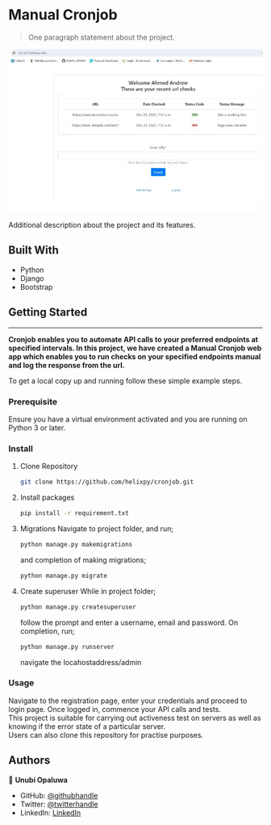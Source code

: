 
# Manual Cronjob

> One paragraph statement about the project.

![screenshot](./cronjob.jpg)

Additional description about the project and its features.

## Built With

- Python
- Django
- Bootstrap



## Getting Started

****
**Cronjob enables you to automate API calls to your preferred endpoints at specified intervals. In this project, we have created a Manual Cronjob web app which enables you to run checks on your specified endpoints manual and log the response from the url.**


To get a local copy up and running follow these simple example steps.

### Prerequisite
Ensure you have a virtual environment activated and you are running on Python 3 or later.

### Install

1. Clone Repository

    ```sh
    git clone https://github.com/helixpy/cronjob.git
    ```
2. Install packages

    ```sh
    pip install -r requirement.txt
    ```
3. Migrations
    Navigate to project folder, and run;
    ```sh
    python manage.py makemigrations
    ```
    and completion of making migrations;
    ```sh
    python manage.py migrate
    ```
4. Create superuser
    While in project folder;
    ```sh
    python manage.py createsuperuser
    ```
    follow the prompt and enter a username, email and password.
    On completion, run; 
    ```sh
    python manage.py runserver
    ```
    navigate the locahostaddress/admin

### Usage
Navigate to the registration page, enter your credentials and proceed to login page. Once logged in, commence your API calls and tests. <br>
This project is suitable for carrying out activeness test on servers as well as knowing if the error state of a particular server. <br> Users
can also clone this repository for practise purposes.

## Authors

👤 **Unubi Opaluwa**

- GitHub: [@githubhandle](https://github.com/HelixPy/)
- Twitter: [@twitterhandle](https://twitter.com/unubi_)
- LinkedIn: [LinkedIn](https://linkedin.com/in/unubi-opaluwa)

